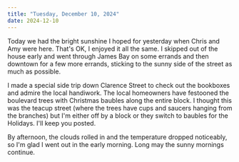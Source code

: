 ```yaml
---
title: "Tuesday, December 10, 2024"
date: 2024-12-10
---
```


Today we had the bright sunshine I hoped for yesterday when Chris and Amy were here.  That's OK, I enjoyed it all the same.  I skipped out of the house early and went through James Bay on some errands and then downtown for a few more errands, sticking to the sunny side of the street as much as possible.

I made a special side trip down Clarence Street to check out the bookboxes and admire the local handiwork.  The local homeowners have festooned the boulevard trees with Christmas baubles along the entire block.  I thought this was the teacup street (where the trees have cups and saucers hanging from the branches) but I'm either off by a block or they switch to baubles for the Holidays.  I'll keep you posted.

By afternoon, the clouds rolled in and the temperature dropped noticeably, so I'm glad I went out in the early morning.  Long may the sunny mornings continue.